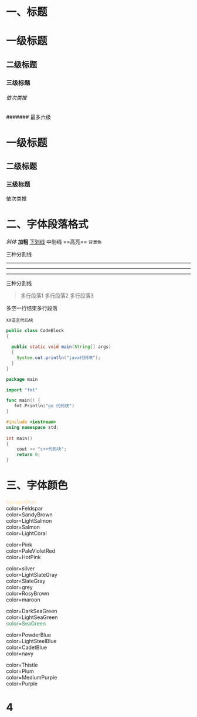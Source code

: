 # 一、标题
# 一级标题
## 二级标题
### 三级标题
###### 依次类推
####### 最多六级
<h1>一级标题</h1> 
<h2>二级标题</h2> 
<h3>三级标题</h3>

依次类推

# 二、字体段落格式  
*斜体*
**加粗**
<u>下划线</u>
~~中划线~~
==高亮==
`背景色`

三种分割线
***
---
___
三种分割线

>多行段落1
多行段落2
>多行段落3

多空一行结束多行段落


```XX语言
XX语言代码块
```

```java
public class CodeBlock    
{  
    
  public static void main(String[] args)  
  {   
    System.out.println("java代码块");  
  }  
}  
```
```go
package main

import "fmt"

func main() {
   fmt.Println("go 代码块")
}
```
```c++
#include <iostream>
using namespace std;
 
int main() 
{
    cout << "c++代码块";
    return 0;
}
```


# 三、字体颜色

<font color=NavajoWhite>NavajoWhite</font>  
color=Feldspar  
color=SandyBrown  
color=LightSalmon  
color=Salmon  
color=LightCoral  

color=Pink  
color=PaleVioletRed  
color=HotPink  

color=silver  
color=LightSlateGray  
color=SlateGray  
color=grey  
color=RosyBrown  
color=maroon  

color=DarkSeaGreen  
color=LightSeaGreen  
<font color=SeaGreen>color=SeaGreen</font>  

color=PowderBlue  
color=LightSteelBlue  
color=CadetBlue  
color=navy  

color=Thistle  
color=Plum  
color=MediumPurple  
color=Purple  




# 4
